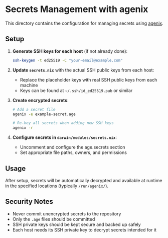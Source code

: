 # Secrets Management with agenix

This directory contains the configuration for managing secrets using [agenix](https://github.com/ryantm/agenix).

## Setup

1. **Generate SSH keys for each host** (if not already done):
   ```bash
   ssh-keygen -t ed25519 -C "your-email@example.com"
   ```

2. **Update `secrets.nix`** with the actual SSH public keys from each host:
   - Replace the placeholder keys with real SSH public keys from each machine
   - Keys can be found at `~/.ssh/id_ed25519.pub` or similar

3. **Create encrypted secrets**:
   ```bash
   # Add a secret file
   agenix -e example-secret.age
   
   # Re-key all secrets when adding new SSH keys
   agenix -r
   ```

4. **Configure secrets in `darwin/modules/secrets.nix`**:
   - Uncomment and configure the age.secrets section
   - Set appropriate file paths, owners, and permissions

## Usage

After setup, secrets will be automatically decrypted and available at runtime in the specified locations (typically `/run/agenix/`).

## Security Notes

- Never commit unencrypted secrets to the repository
- Only the `.age` files should be committed
- SSH private keys should be kept secure and backed up safely
- Each host needs its SSH private key to decrypt secrets intended for it